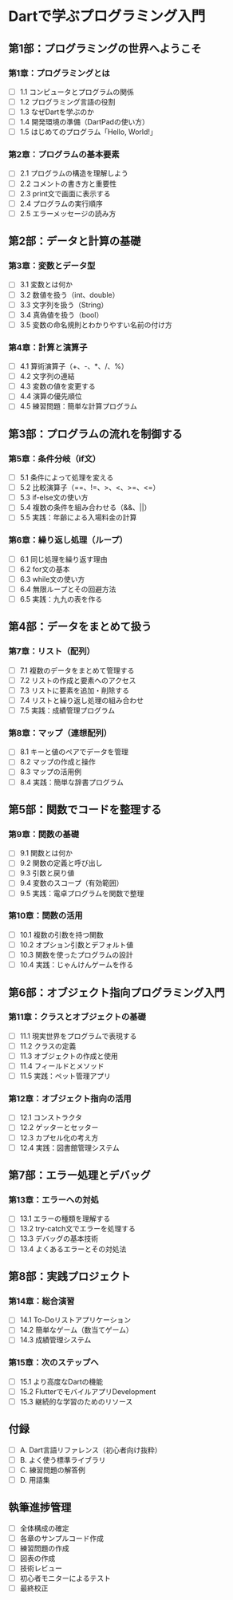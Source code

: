 # Dartで学ぶプログラミング入門

## 第1部：プログラミングの世界へようこそ

### 第1章：プログラミングとは
- [ ] 1.1 コンピュータとプログラムの関係
- [ ] 1.2 プログラミング言語の役割
- [ ] 1.3 なぜDartを学ぶのか
- [ ] 1.4 開発環境の準備（DartPadの使い方）
- [ ] 1.5 はじめてのプログラム「Hello, World!」

### 第2章：プログラムの基本要素
- [ ] 2.1 プログラムの構造を理解しよう
- [ ] 2.2 コメントの書き方と重要性
- [ ] 2.3 print文で画面に表示する
- [ ] 2.4 プログラムの実行順序
- [ ] 2.5 エラーメッセージの読み方

## 第2部：データと計算の基礎

### 第3章：変数とデータ型
- [ ] 3.1 変数とは何か
- [ ] 3.2 数値を扱う（int、double）
- [ ] 3.3 文字列を扱う（String）
- [ ] 3.4 真偽値を扱う（bool）
- [ ] 3.5 変数の命名規則とわかりやすい名前の付け方

### 第4章：計算と演算子
- [ ] 4.1 算術演算子（+、-、*、/、%）
- [ ] 4.2 文字列の連結
- [ ] 4.3 変数の値を変更する
- [ ] 4.4 演算の優先順位
- [ ] 4.5 練習問題：簡単な計算プログラム

## 第3部：プログラムの流れを制御する

### 第5章：条件分岐（if文）
- [ ] 5.1 条件によって処理を変える
- [ ] 5.2 比較演算子（==、!=、>、<、>=、<=）
- [ ] 5.3 if-else文の使い方
- [ ] 5.4 複数の条件を組み合わせる（&&、||）
- [ ] 5.5 実践：年齢による入場料金の計算

### 第6章：繰り返し処理（ループ）
- [ ] 6.1 同じ処理を繰り返す理由
- [ ] 6.2 for文の基本
- [ ] 6.3 while文の使い方
- [ ] 6.4 無限ループとその回避方法
- [ ] 6.5 実践：九九の表を作る

## 第4部：データをまとめて扱う

### 第7章：リスト（配列）
- [ ] 7.1 複数のデータをまとめて管理する
- [ ] 7.2 リストの作成と要素へのアクセス
- [ ] 7.3 リストに要素を追加・削除する
- [ ] 7.4 リストと繰り返し処理の組み合わせ
- [ ] 7.5 実践：成績管理プログラム

### 第8章：マップ（連想配列）
- [ ] 8.1 キーと値のペアでデータを管理
- [ ] 8.2 マップの作成と操作
- [ ] 8.3 マップの活用例
- [ ] 8.4 実践：簡単な辞書プログラム

## 第5部：関数でコードを整理する

### 第9章：関数の基礎
- [ ] 9.1 関数とは何か
- [ ] 9.2 関数の定義と呼び出し
- [ ] 9.3 引数と戻り値
- [ ] 9.4 変数のスコープ（有効範囲）
- [ ] 9.5 実践：電卓プログラムを関数で整理

### 第10章：関数の活用
- [ ] 10.1 複数の引数を持つ関数
- [ ] 10.2 オプション引数とデフォルト値
- [ ] 10.3 関数を使ったプログラムの設計
- [ ] 10.4 実践：じゃんけんゲームを作る

## 第6部：オブジェクト指向プログラミング入門

### 第11章：クラスとオブジェクトの基礎
- [ ] 11.1 現実世界をプログラムで表現する
- [ ] 11.2 クラスの定義
- [ ] 11.3 オブジェクトの作成と使用
- [ ] 11.4 フィールドとメソッド
- [ ] 11.5 実践：ペット管理アプリ

### 第12章：オブジェクト指向の活用
- [ ] 12.1 コンストラクタ
- [ ] 12.2 ゲッターとセッター
- [ ] 12.3 カプセル化の考え方
- [ ] 12.4 実践：図書館管理システム

## 第7部：エラー処理とデバッグ

### 第13章：エラーへの対処
- [ ] 13.1 エラーの種類を理解する
- [ ] 13.2 try-catch文でエラーを処理する
- [ ] 13.3 デバッグの基本技術
- [ ] 13.4 よくあるエラーとその対処法

## 第8部：実践プロジェクト

### 第14章：総合演習
- [ ] 14.1 To-Doリストアプリケーション
- [ ] 14.2 簡単なゲーム（数当てゲーム）
- [ ] 14.3 成績管理システム

### 第15章：次のステップへ
- [ ] 15.1 より高度なDartの機能
- [ ] 15.2 FlutterでモバイルアプリDevelopment
- [ ] 15.3 継続的な学習のためのリソース

## 付録
- [ ] A. Dart言語リファレンス（初心者向け抜粋）
- [ ] B. よく使う標準ライブラリ
- [ ] C. 練習問題の解答例
- [ ] D. 用語集

## 執筆進捗管理
- [ ] 全体構成の確定
- [ ] 各章のサンプルコード作成
- [ ] 練習問題の作成
- [ ] 図表の作成
- [ ] 技術レビュー
- [ ] 初心者モニターによるテスト
- [ ] 最終校正